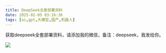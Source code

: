```yaml
---
title: DeepSeek全套部署资料
date: 2025-02-05 03:16:36
tags: [ai,gpt,大模型,国产,机器人]
---
```


获取deepseek全套部署资料，请添加我的微信，备注：deepseek，我发给你。

![](https://python-office-1300615378.cos.ap-chongqing.myqcloud.com/%E5%BE%AE%E4%BF%A1%E4%BA%8C%E7%BB%B4%E7%A0%81.jpg)

